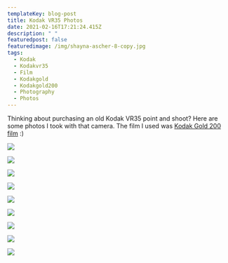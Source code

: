 ```yaml
---
templateKey: blog-post
title: Kodak VR35 Photos
date: 2021-02-16T17:21:24.415Z
description: " "
featuredpost: false
featuredimage: /img/shayna-ascher-8-copy.jpg
tags:
  - Kodak
  - Kodakvr35
  - Film
  - Kodakgold
  - Kodakgold200
  - Photography
  - Photos
---
```

Thinking about purchasing an old Kodak VR35 point and shoot? Here are some photos I took with that camera. The film I used was [Kodak Gold 200 film](https://amzn.to/3q4gQ0N) :)

![](https://lh6.googleusercontent.com/j1uMmDm4xPwy39ZS5eoGStTVVOkzpU_tYpVRItP0alhYnaezBiddnqwKQfVlHtRUked1lkaoyX678BBzntXlex6FVzUSNzMGO6IdnNVTzy5n74yYCgUqJ8qooqRlBVPRbVBOEtcJ)

![](/img/shayna-ascher-8-copy.jpg)

![](/img/shayna-ascher-6.jpg)

![](/img/shayna-ascher-19-copy.jpg)

![](/img/shayna-ascher-22-copy.jpg)

![](/img/shayna-ascher-16-copy.jpg)

![](/img/shayna-ascher-12.jpg)

![](/img/shayna-ascher-23.jpg)

![](/img/shayna-ascher-18.jpg)